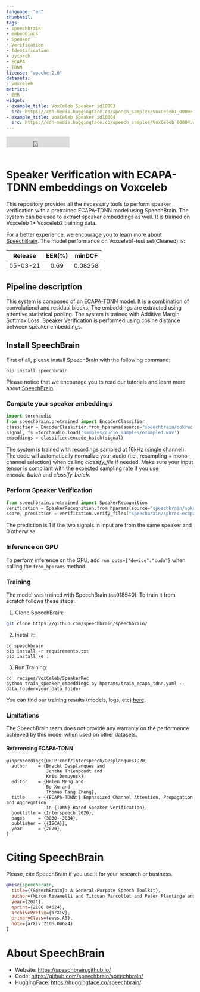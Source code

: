 ```yaml
---
language: "en"
thumbnail:
tags:
- speechbrain
- embeddings
- Speaker
- Verification
- Identification
- pytorch
- ECAPA
- TDNN
license: "apache-2.0"
datasets:
- voxceleb
metrics:
- EER
widget:
- example_title: VoxCeleb Speaker id10003
  src: https://cdn-media.huggingface.co/speech_samples/VoxCeleb1_00003.wav
- example_title: VoxCeleb Speaker id10004
  src: https://cdn-media.huggingface.co/speech_samples/VoxCeleb_00004.wav
---
```


<iframe src="https://ghbtns.com/github-btn.html?user=speechbrain&repo=speechbrain&type=star&count=true&size=large&v=2" frameborder="0" scrolling="0" width="170" height="30" title="GitHub"></iframe>
<br/><br/>

# Speaker Verification with ECAPA-TDNN embeddings on Voxceleb

This repository provides all the necessary tools to perform speaker verification with a pretrained ECAPA-TDNN model using SpeechBrain. 
The system can be used to extract speaker embeddings as well. 
It is trained on Voxceleb 1+ Voxceleb2 training data. 

For a better experience, we encourage you to learn more about
[SpeechBrain](https://speechbrain.github.io). The model performance on Voxceleb1-test set(Cleaned) is:

| Release | EER(%) | minDCF | 
|:-------------:|:--------------:|:--------------:|
| 05-03-21 | 0.69 | 0.08258 | 


## Pipeline description

This system is composed of an ECAPA-TDNN model. It is a combination of convolutional and residual blocks. The embeddings are extracted using attentive statistical pooling. The system is trained with Additive Margin Softmax Loss.  Speaker Verification is performed using cosine distance between speaker embeddings.

## Install SpeechBrain

First of all, please install SpeechBrain with the following command:

```
pip install speechbrain
```

Please notice that we encourage you to read our tutorials and learn more about
[SpeechBrain](https://speechbrain.github.io).

### Compute your speaker embeddings

```python
import torchaudio
from speechbrain.pretrained import EncoderClassifier
classifier = EncoderClassifier.from_hparams(source="speechbrain/spkrec-ecapa-voxceleb")
signal, fs =torchaudio.load('samples/audio_samples/example1.wav')
embeddings = classifier.encode_batch(signal)
```
The system is trained with recordings sampled at 16kHz (single channel).
The code will automatically normalize your audio (i.e., resampling + mono channel selection) when calling *classify_file* if needed. Make sure your input tensor is compliant with the expected sampling rate if you use *encode_batch* and *classify_batch*.

### Perform Speaker Verification

```python
from speechbrain.pretrained import SpeakerRecognition
verification = SpeakerRecognition.from_hparams(source="speechbrain/spkrec-ecapa-voxceleb", savedir="pretrained_models/spkrec-ecapa-voxceleb")
score, prediction = verification.verify_files("speechbrain/spkrec-ecapa-voxceleb/example1.wav", "speechbrain/spkrec-ecapa-voxceleb/example2.flac")
```
 The prediction is 1 if the two signals in input are from the same speaker and 0 otherwise.

### Inference on GPU
To perform inference on the GPU, add  `run_opts={"device":"cuda"}`  when calling the `from_hparams` method.

### Training
The model was trained with SpeechBrain (aa018540).
To train it from scratch follows these steps:
1. Clone SpeechBrain:
```bash
git clone https://github.com/speechbrain/speechbrain/
```
2. Install it:
```
cd speechbrain
pip install -r requirements.txt
pip install -e .
```

3. Run Training:
```
cd  recipes/VoxCeleb/SpeakerRec
python train_speaker_embeddings.py hparams/train_ecapa_tdnn.yaml --data_folder=your_data_folder
```

You can find our training results (models, logs, etc) [here](https://drive.google.com/drive/folders/1-ahC1xeyPinAHp2oAohL-02smNWO41Cc?usp=sharing).

### Limitations
The SpeechBrain team does not provide any warranty on the performance achieved by this model when used on other datasets.

#### Referencing ECAPA-TDNN
```
@inproceedings{DBLP:conf/interspeech/DesplanquesTD20,
  author    = {Brecht Desplanques and
               Jenthe Thienpondt and
               Kris Demuynck},
  editor    = {Helen Meng and
               Bo Xu and
               Thomas Fang Zheng},
  title     = {{ECAPA-TDNN:} Emphasized Channel Attention, Propagation and Aggregation
               in {TDNN} Based Speaker Verification},
  booktitle = {Interspeech 2020},
  pages     = {3830--3834},
  publisher = {{ISCA}},
  year      = {2020},
}
```

# **Citing SpeechBrain**
Please, cite SpeechBrain if you use it for your research or business.

```bibtex
@misc{speechbrain,
  title={{SpeechBrain}: A General-Purpose Speech Toolkit},
  author={Mirco Ravanelli and Titouan Parcollet and Peter Plantinga and Aku Rouhe and Samuele Cornell and Loren Lugosch and Cem Subakan and Nauman Dawalatabad and Abdelwahab Heba and Jianyuan Zhong and Ju-Chieh Chou and Sung-Lin Yeh and Szu-Wei Fu and Chien-Feng Liao and Elena Rastorgueva and François Grondin and William Aris and Hwidong Na and Yan Gao and Renato De Mori and Yoshua Bengio},
  year={2021},
  eprint={2106.04624},
  archivePrefix={arXiv},
  primaryClass={eess.AS},
  note={arXiv:2106.04624}
}
```

# **About SpeechBrain**
- Website: https://speechbrain.github.io/
- Code: https://github.com/speechbrain/speechbrain/
- HuggingFace: https://huggingface.co/speechbrain/
